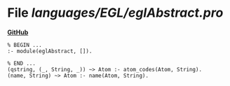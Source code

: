 # File _languages/EGL/eglAbstract.pro_
**[GitHub](https://github.com/softlang/yas/blob/master/languages/EGL/eglAbstract.pro)**
```
% BEGIN ...
:- module(eglAbstract, []).

% END ...
(qstring, (_, String, _)) ~> Atom :- atom_codes(Atom, String).
(name, String) ~> Atom :- name(Atom, String).
```
